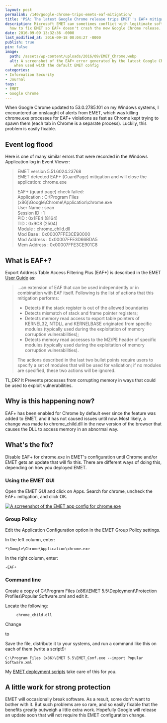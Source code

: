 ```yaml
---
layout: post
permalink: /140/google-chrome-trips-emets-eaf-mitigation/
title: 'PSA: The latest Google Chrome release trips EMET''s EAF+ mitigation'
description: Microsoft EMET can sometimes conflict with legitimate software. Learn
  how to fix EMET so EAF+ doesn't crash the new Google Chrome release.
date: 2016-09-09 13:32:36 -0000
last_modified_at: 2016-09-18 00:04:27 -0000
publish: true
pin: false
image:
  path: /assets/wp-content/uploads/2016/09/EMET_Chrome.webp
  alt: A screenshot of the EAF+ error generated by the latest Google Chrome release
    when used with the default EMET config
categories:
- Information Security
- Journal
tags:
- EMET
- Google Chrome
---
```

When Google Chrome updated to 53.0.2785.101 on my Windows systems, I
encountered an onslaught of alerts from EMET, which was killing chrome.exe
processes for EAF+ violations as fast as Chrome kept trying to spawn them
(each tab in Chrome is a separate process). Luckily, this problem is easily
fixable.

## Event log flood

Here is one of many similar errors that were recorded in the Windows
Application log in Event Viewer:

> EMET version 5.51.6024.23768  
> EMET detected EAF+ (GuardPage) mitigation and will close the application:
> chrome.exe
>
> EAF+ (guard page) check failed:  
> Application     : C:\Program Files
> (x86)\Google\Chrome\Application\chrome.exe  
> User Name     : sean  
> Session ID     : 1  
> PID         : 0x1FE4 (8164)  
> TID         : 0x9C8 (2504)  
> Module     : chrome_child.dll  
> Mod Base     : 0x00007FFE3CE90000  
> Mod Address     : 0x00007FFE3D66BDA5  
> Mem Address     : 0x00007FFE3CE901C8

## What is EAF+?

Export Address Table Access Filtering Plus (EAF+) is described in the EMET
[User Guide](https://www.microsoft.com/en-us/download/details.aspx?id=53355)
as:

> ...an extension of EAF that can be used independently or in combination with
> EAF itself. Following is the list of actions that this mitigation performs:
>
> * Detects if the stack register is out of the allowed boundaries
> * Detects mismatch of stack and frame pointer registers;
> * Detects memory read access to export table pointers of KERNEL32, NTDLL
> and KERNELBASE originated from specific modules (typically used during the
> exploitation of memory corruption vulnerabilities);
> * Detects memory read accesses to the MZ/PE header of specific modules
> (typically used during the exploitation of memory corruption
> vulnerabilities).
>
>
>
> The actions described in the last two bullet points require users to specify
> a set of modules that will be used for validation; if no modules are
> specified, these two actions will be ignored.

TL;DR? It Prevents processes from corrupting memory in ways that could be used
to exploit vulnerabilities.

## Why is this happening now?

EAF+ has been enabled for Chrome by default ever since the feature was added
to EMET, and it has not caused issues until now. Most likely, a change was
made to  chrome_child.dll in the new version of the browser that causes the
DLL to access memory in an abnormal way.

## What's the fix?

Disable EAF+ for chrome.exe in EMET's configuration until Chrome and/or EMET
gets an update that will fix this. There are different ways of doing this,
depending on how you deployed EMET.

### Using the EMET GUI

Open the EMET GUI and click on Apps. Search for chrome, uncheck the EAF+
mitigation, and click OK.

[![A scrreenshot of the EMET app config for
chrome.exe](/assets/wp-content/uploads/2016/09/emet_app_configuration.webp)](/assets/wp-content/uploads/2016/09/emet_app_configuration.webp)

### Group Policy

Edit the Application Configuration option in the EMET Group Policy settings.

In the left column, enter:

    *\Google\Chrome\Application\chrome.exe

In the right column, enter:

    -EAF+

### Command line

Create a copy of C:\Program Files (x86)\EMET 5.5\Deployment\Protection
Profiles\Popular Software.xml and edit it.

Locate the following:

         chrome_child.dll

Change

to

Save the file, distribute it to your systems, and run a command like this on
each of them (write a script!):

    C:\Program Files (x86)\EMET 5.5\EMET_Conf.exe --import Popular Software.xml

My [EMET deployment
scripts](https://github.com/seanthegeek/powertools/tree/master/EMET) take care
of this for you.

## A little work for strong protection

EMET will occasionally break software. As a result, some don't want to bother
with it. But such problems are so rare, and so easily fixable that the
benefits greatly outweigh a little extra work. Hopefully Google will release
an update soon that will not require this EMET configuration change.
